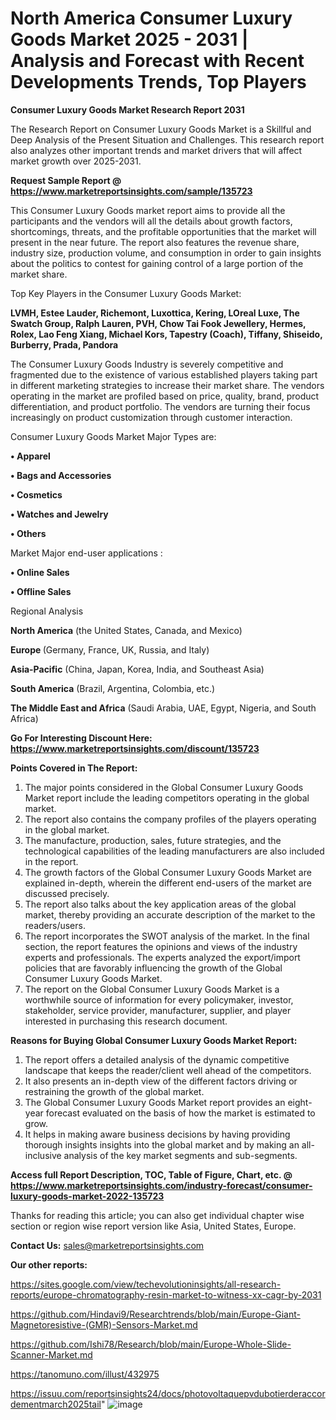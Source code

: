 # North America Consumer Luxury Goods Market 2025 - 2031 | Analysis and Forecast with Recent Developments Trends, Top Players

<strong>Consumer Luxury Goods Market Research Report 2031</strong>

The Research Report on Consumer Luxury Goods Market is a Skillful and Deep Analysis of the Present Situation and Challenges. This research report also analyzes other important trends and market drivers that will affect market growth over 2025-2031.

<strong>Request Sample Report @ <a href=https://www.marketreportsinsights.com/sample/135723>https://www.marketreportsinsights.com/sample/135723</a></strong>

This Consumer Luxury Goods market report aims to provide all the participants and the vendors will all the details about growth factors, shortcomings, threats, and the profitable opportunities that the market will present in the near future. The report also features the revenue share, industry size, production volume, and consumption in order to gain insights about the politics to contest for gaining control of a large portion of the market share.

Top Key Players in the Consumer Luxury Goods Market:

<strong>LVMH, Estee Lauder, Richemont, Luxottica, Kering, LOreal Luxe, The Swatch Group, Ralph Lauren, PVH, Chow Tai Fook Jewellery, Hermes, Rolex, Lao Feng Xiang, Michael Kors, Tapestry (Coach), Tiffany, Shiseido, Burberry, Prada, Pandora</strong>

The Consumer Luxury Goods Industry is severely competitive and fragmented due to the existence of various established players taking part in different marketing strategies to increase their market share. The vendors operating in the market are profiled based on price, quality, brand, product differentiation, and product portfolio. The vendors are turning their focus increasingly on product customization through customer interaction.

Consumer Luxury Goods Market Major Types are:

<strong>• Apparel

• Bags and Accessories

• Cosmetics

• Watches and Jewelry

• Others</strong>

Market Major end-user applications :

<strong>• Online Sales

• Offline Sales</strong>

Regional Analysis

</u><strong><b>North America</b></strong> (the United States, Canada, and Mexico)

<strong><b>Europe </b></strong>(Germany, France, UK, Russia, and Italy)

<strong><b>Asia-Pacific</b></strong> (China, Japan, Korea, India, and Southeast Asia)

<strong><b>South America</b></strong> (Brazil, Argentina, Colombia, etc.)

<strong><b>The Middle East and Africa</b></strong> (Saudi Arabia, UAE, Egypt, Nigeria, and South Africa)

<strong>Go For Interesting Discount Here: <a href=https://www.marketreportsinsights.com/discount/135723>https://www.marketreportsinsights.com/discount/135723</a></strong>

<strong>Points Covered in The Report:</strong>
<ol>
  <li>The major points considered in the Global Consumer Luxury Goods Market report include the leading competitors operating in the global market.</li>
  <li>The report also contains the company profiles of the players operating in the global market.</li>
  <li>The manufacture, production, sales, future strategies, and the technological capabilities of the leading manufacturers are also included in the report.</li>
  <li>The growth factors of the Global Consumer Luxury Goods Market are explained in-depth, wherein the different end-users of the market are discussed precisely.</li>
  <li>The report also talks about the key application areas of the global market, thereby providing an accurate description of the market to the readers/users.</li>
  <li>The report incorporates the SWOT analysis of the market. In the final section, the report features the opinions and views of the industry experts and professionals. The experts analyzed the export/import policies that are favorably influencing the growth of the Global Consumer Luxury Goods Market.</li>
  <li>The report on the Global Consumer Luxury Goods Market is a worthwhile source of information for every policymaker, investor, stakeholder, service provider, manufacturer, supplier, and player interested in purchasing this research document.</li>
</ol>
<strong>Reasons for Buying Global Consumer Luxury Goods Market Report:</strong>

<ol>
  <li>The report offers a detailed analysis of the dynamic competitive landscape that keeps the reader/client well ahead of the competitors.</li>
  <li>It also presents an in-depth view of the different factors driving or restraining the growth of the global market.</li>
  <li>The Global Consumer Luxury Goods Market report provides an eight-year forecast evaluated on the basis of how the market is estimated to grow.</li>
  <li>It helps in making aware business decisions by having providing thorough insights insights into the global market and by making an all-inclusive analysis of the key market segments and sub-segments.</li>
</ol>
<strong>Access full Report Description, TOC, Table of Figure, Chart, etc. @ <a href=https://www.marketreportsinsights.com/industry-forecast/consumer-luxury-goods-market-2022-135723>https://www.marketreportsinsights.com/industry-forecast/consumer-luxury-goods-market-2022-135723</a></strong>


Thanks for reading this article; you can also get individual chapter wise section or region wise report version like Asia, United States, Europe.

<strong>Contact Us:</strong>
sales@marketreportsinsights.com

<strong>Our other reports:</strong>

<a href=https://sites.google.com/view/techevolutioninsights/all-research-reports/europe-chromatography-resin-market-to-witness-xx-cagr-by-2031>https://sites.google.com/view/techevolutioninsights/all-research-reports/europe-chromatography-resin-market-to-witness-xx-cagr-by-2031</a>

<a href=https://github.com/Hindavi9/Researchtrends/blob/main/Europe-Giant-Magnetoresistive-(GMR)-Sensors-Market.md>https://github.com/Hindavi9/Researchtrends/blob/main/Europe-Giant-Magnetoresistive-(GMR)-Sensors-Market.md</a>

<a href=https://github.com/Ishi78/Research/blob/main/Europe-Whole-Slide-Scanner-Market.md>https://github.com/Ishi78/Research/blob/main/Europe-Whole-Slide-Scanner-Market.md</a>

<a href=https://tanomuno.com/illust/432975>https://tanomuno.com/illust/432975</a>

<a href=https://issuu.com/reportsinsights24/docs/photovoltaquepvdubotierderaccordementmarch2025tail>https://issuu.com/reportsinsights24/docs/photovoltaquepvdubotierderaccordementmarch2025tail</a>"
![image](https://github.com/user-attachments/assets/b05d1bf2-3930-47ae-bd88-b008708f6893)
